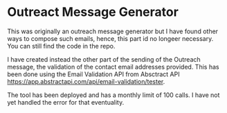 # Outreact Message Generator

This was originally an outreach message generator but I have found other ways to compose such emails, hence, this part id no longeer necessary. You can still find the code in the repo.

I have created instead the other part of the sending of the Outreach message, the validation of the contact email addresses provided. This has been done using the Email Validation API from Absctract API https://app.abstractapi.com/api/email-validation/tester.

The tool has been deployed and has a monthly limit of 100 calls. I have not yet handled the error for that eventuality. 

